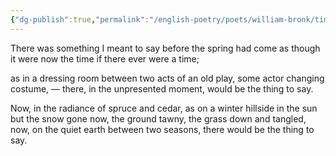 ```yaml
---
{"dg-publish":true,"permalink":"/english-poetry/poets/william-bronk/time/"}
---
```



There was something I meant to say 
before the spring had come
as though it were now the time 
if there ever were a time;

as in a dressing room between
two acts of an old play, 
some actor changing costume, — 
there, in the unpresented moment,
would be the thing to say. 

Now, in the radiance of spruce and cedar,
as on a winter hillside in the sun 
but the snow gone now, 
the ground tawny, 
the grass down and tangled, 
now, on the quiet earth between two seasons, 
there would be the thing to say.